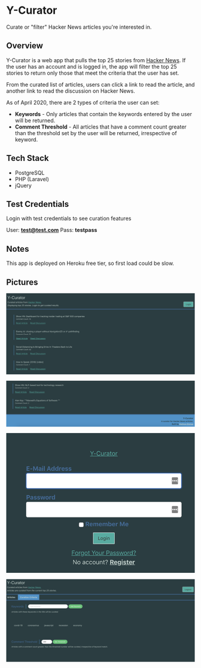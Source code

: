 # Y-Curator

Curate or "filter" Hacker News articles you're interested in. 

## Overview

Y-Curator is a web app that pulls the top 25 stories from [Hacker News](https://news.ycombinator.com/news). If the user has an account and is logged in, the app will filter the top 25 stories to return only those that meet the criteria that the user has set. 

From the curated list of articles, users can click a link to read the article, and another link to read the discussion on Hacker News.

As of April 2020, there are 2 types of criteria the user can set:

- **Keywords** - Only articles that contain the keywords entered by the user will be returned. 
- **Comment Threshold** - All articles that have a comment count greater than the threshold set by the user will be returned, irrespective of keyword.

## Tech Stack

- PostgreSQL
- PHP (Laravel)
- jQuery

## Test Credentials

Login with test credentials to see curation features

User: **test@test.com**
Pass: **testpass**

## Notes

This app is deployed on Heroku free tier, so first load could be slow. 

## Pictures

![Home page](readme_images/main.png)

![Footer](readme_images/footer.png)

![Login page](readme_images/login.png)

![Criteria page](readme_images/criteria.png)